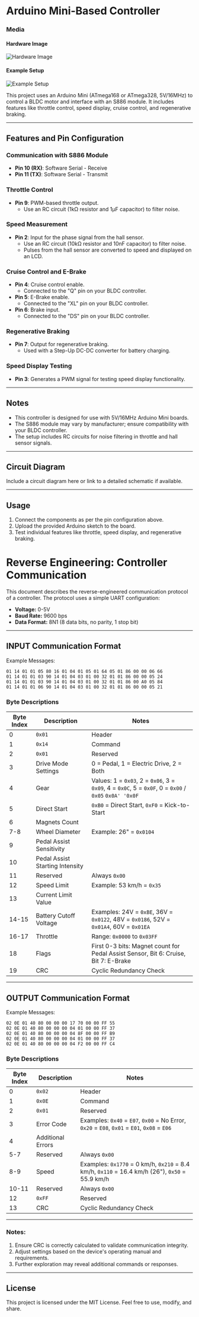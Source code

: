 # Arduino Mini-Based Controller

### Media

#### Hardware Image
![Hardware Image](https://github.com/payalneg/s886-adapter/blob/master/media/s886.JPG)

#### Example Setup
![Example Setup](https://github.com/payalneg/s886-adapter/blob/master/media/photo_2025-01-18_15-36-38.jpg)

This project uses an Arduino Mini (ATmega168 or ATmega328, 5V/16MHz) to control a BLDC motor and interface with an S886 module. It includes features like throttle control, speed display, cruise control, and regenerative braking.

---

## Features and Pin Configuration

### Communication with S886 Module
- **Pin 10 (RX)**: Software Serial - Receive  
- **Pin 11 (TX)**: Software Serial - Transmit  

### Throttle Control
- **Pin 9**: PWM-based throttle output.  
  - Use an RC circuit (1kΩ resistor and 1µF capacitor) to filter noise.

### Speed Measurement
- **Pin 2**: Input for the phase signal from the hall sensor.  
  - Use an RC circuit (10kΩ resistor and 10nF capacitor) to filter noise.  
  - Pulses from the hall sensor are converted to speed and displayed on an LCD.

### Cruise Control and E-Brake
- **Pin 4**: Cruise control enable.  
  - Connected to the "Q" pin on your BLDC controller.  
- **Pin 5**: E-Brake enable.  
  - Connected to the "XL" pin on your BLDC controller.  
- **Pin 6**: Brake input.  
  - Connected to the "DS" pin on your BLDC controller.  

### Regenerative Braking
- **Pin 7**: Output for regenerative braking.  
  - Used with a Step-Up DC-DC converter for battery charging.

### Speed Display Testing
- **Pin 3**: Generates a PWM signal for testing speed display functionality.

---

## Notes
- This controller is designed for use with 5V/16MHz Arduino Mini boards.  
- The S886 module may vary by manufacturer; ensure compatibility with your BLDC controller.  
- The setup includes RC circuits for noise filtering in throttle and hall sensor signals.

---

## Circuit Diagram
Include a circuit diagram here or link to a detailed schematic if available.

---

## Usage
1. Connect the components as per the pin configuration above.
2. Upload the provided Arduino sketch to the board.
3. Test individual features like throttle, speed display, and regenerative braking.

# Reverse Engineering: Controller Communication

This document describes the reverse-engineered communication protocol of a controller. The protocol uses a simple UART configuration:

- **Voltage:** 0-5V
- **Baud Rate:** 9600 bps
- **Data Format:** 8N1 (8 data bits, no parity, 1 stop bit)

---

## INPUT Communication Format

Example Messages:
```
01 14 01 01 05 80 16 01 04 01 05 01 64 05 01 86 00 00 06 66
01 14 01 01 03 90 14 01 04 03 01 00 32 01 01 86 00 00 05 24
01 14 01 01 03 90 14 01 04 03 01 00 32 01 01 86 00 A0 05 84 
01 14 01 01 06 90 14 01 04 03 01 00 32 01 01 86 00 00 05 21 
```

### Byte Descriptions

| Byte Index | Description | Notes |
|------------|-------------|-------|
| 0 | `0x01` | Header |
| 1 | `0x14` | Command |
| 2 | `0x01` | Reserved |
| 3 | Drive Mode Settings | 0 = Pedal, 1 = Electric Drive, 2 = Both |
| 4 | Gear | Values: 1 = `0x03`, 2 = `0x06`, 3 = `0x09`, 4 = `0x0C`, 5 = `0x0F`, 0 = `0x00` / `0x05` `0x0A' '0x0F` |
| 5 | Direct Start | `0xB0` = Direct Start, `0xF0` = Kick-to-Start |
| 6 | Magnets Count | |
| 7-8 | Wheel Diameter | Example: 26" = `0x0104` |
| 9 | Pedal Assist Sensitivity | |
| 10 | Pedal Assist Starting Intensity | |
| 11 | Reserved | Always `0x00` |
| 12 | Speed Limit | Example: 53 km/h = `0x35` |
| 13 | Current Limit Value | |
| 14-15 | Battery Cutoff Voltage | Examples: 24V = `0xBE`, 36V = `0x0122`, 48V = `0x0186`, 52V = `0x01A4`, 60V = `0x01EA` |
| 16-17 | Throttle | Range: `0x0000` to `0x03FF` |
| 18 | Flags | First 0-3 bits: Magnet count for Pedal Assist Sensor, Bit 6: Cruise, Bit 7: E-Brake |
| 19 | CRC | Cyclic Redundancy Check |

---

## OUTPUT Communication Format

Example Messages:
```
02 0E 01 40 80 00 00 00 17 70 00 00 FF 55 
02 0E 01 40 80 00 00 00 04 01 00 00 FF 37
02 0E 01 40 80 00 00 00 04 8F 00 00 FF B9
02 0E 01 40 80 00 00 00 04 01 00 00 FF 37
02 0E 01 40 80 00 00 00 04 F2 00 00 FF C4
```

### Byte Descriptions

| Byte Index | Description | Notes |
|------------|-------------|-------|
| 0 | `0x02` | Header |
| 1 | `0x0E` | Command |
| 2 | `0x01` | Reserved |
| 3 | Error Code | Examples: `0x40` = `E07`, `0x00` = No Error, `0x20` = `E08`, `0x01` = `E01`, `0x08` = `E06` |
| 4 | Additional Errors | |
| 5-7 | Reserved | Always `0x00` |
| 8-9 | Speed | Examples: `0x1770` = 0 km/h, `0x210` = 8.4 km/h, `0x110` = 16.4 km/h (26"), `0x50` = 55.9 km/h |
| 10-11 | Reserved | Always `0x00` |
| 12 | `0xFF` | Reserved |
| 13 | CRC | Cyclic Redundancy Check |

---

### Notes:
1. Ensure CRC is correctly calculated to validate communication integrity.
2. Adjust settings based on the device's operating manual and requirements.
3. Further exploration may reveal additional commands or responses.

---

## License
This project is licensed under the MIT License. Feel free to use, modify, and share.
